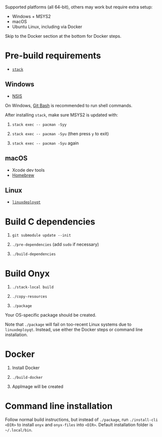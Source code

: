 Supported platforms (all 64-bit), others may work but require extra setup:

  * Windows + MSYS2
  * macOS
  * Ubuntu Linux, including via Docker

Skip to the Docker section at the bottom for Docker steps.

# Pre-build requirements

  * [`stack`](https://haskellstack.org/)

## Windows

  * [NSIS](http://nsis.sourceforge.net/Main_Page)

On Windows, [Git Bash](https://gitforwindows.org/) is recommended to run shell commands.

After installing `stack`, make sure MSYS2 is updated with:

1. `stack exec -- pacman -Syy`

2. `stack exec -- pacman -Syu` (then press `y` to exit)

3. `stack exec -- pacman -Syu` again

## macOS

  * Xcode dev tools
  * [Homebrew](https://brew.sh/)

## Linux

  * [`linuxdeployqt`](https://github.com/probonopd/linuxdeployqt)

# Build C dependencies

1. `git submodule update --init`

2. `./pre-dependencies` (add `sudo` if necessary)

3. `./build-dependencies`

# Build Onyx

1. `./stack-local build`

2. `./copy-resources`

3. `./package`

Your OS-specific package should be created.

Note that `./package` will fail on too-recent Linux systems due to `linuxdeployqt`.
Instead, use either the Docker steps or command line installation.

# Docker

1. Install Docker

2. `./build-docker`

3. AppImage will be created

# Command line installation

Follow normal build instructions, but instead of `./package`,
run `./install-cli <DIR>` to install `onyx` and `onyx-files` into `<DIR>`.
Default installation folder is `~/.local/bin`.

